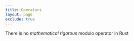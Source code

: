```yaml
---
title: Operators
layout: page
exclude: true
---
```


There is no *mathematical rigorous* modulo operator in Rust
<!--stackedit_data:
eyJoaXN0b3J5IjpbMTI1MjU2NzU5MF19
-->